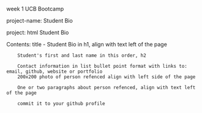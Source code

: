 week 1 UCB Bootcamp

project-name: Student Bio

project: html Student Bio

Contents: title - Student Bio in h1, align with text left of the page
       
        Student's first and last name in this order, h2 
        
        Contact information in list bullet point format with links to: email, github, website or portfolio 
        200x200 photo of person refenced align with left side of the page
        
        One or two paragraphs about person refenced, align with text left of the page
        
        commit it to your github profile

